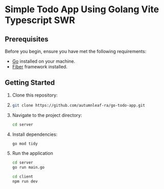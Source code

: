 # Simple Todo App Using Golang Vite Typescript SWR

## Prerequisites

Before you begin, ensure you have met the following requirements:

- [Go](https://golang.org/doc/install) installed on your machine.
- [Fiber](https://docs.gofiber.io/gofiber/getting-started) framework installed.

## Getting Started

1. Clone this repository:
2. 
   ```bash
   git clone https://github.com/autumnleaf-ra/go-todo-app.git

3. Navigate to the project directory:
   ```bash
   cd server
   
4. Install dependencies:
   ```bash
   go mod tidy
   
5. Run the application
   ```bash
   cd server
   go run main.go

   cd client
   npm run dev
